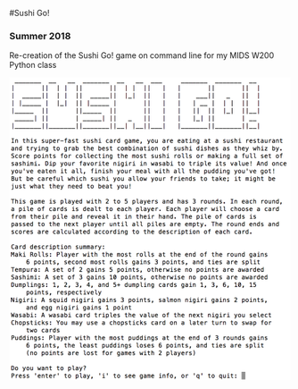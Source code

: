 #Sushi Go!

### Summer 2018

Re-creation of the Sushi Go! game on command line for my MIDS W200 Python class

<img src="https://github.com/katieymo/sushi_go/blob/master/splash_screen.png" width=600>
